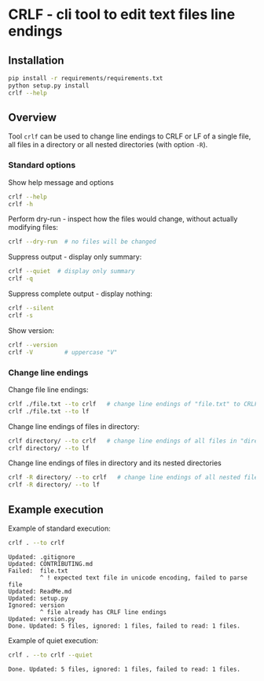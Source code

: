 # CRLF - cli tool to edit text files line endings

## Installation

```bash
pip install -r requirements/requirements.txt
python setup.py install
crlf --help
```

## Overview

Tool `crlf` can be used to change line endings to CRLF or LF of a single file, all files in a directory
or all nested directories (with option `-R`).

### Standard options

Show help message and options
```bash
crlf --help
crlf -h
```

Perform dry-run - inspect how the files would change, without actually modifying files:
```bash
crlf --dry-run  # no files will be changed
```

Suppress output - display only summary:
```bash
crlf --quiet  # display only summary
crlf -q
```

Suppress complete output - display nothing:
```bash
crlf --silent
crlf -s
```

Show version:
```bash
crlf --version
crlf -V         # uppercase "V"
```

### Change line endings

Change file line endings:

```bash
crlf ./file.txt --to crlf   # change line endings of "file.txt" to CRLF
crlf ./file.txt --to lf
```


Change line endings of files in directory:

```bash
crlf directory/ --to crlf   # change line endings of all files in "directory" to CRLF
crlf directory/ --to lf
```


Change line endings of files in directory and its nested directories

```bash
crlf -R directory/ --to crlf   # change line endings of all nested files in "directory" to CRLF
crlf -R directory/ --to lf
```

## Example execution

Example of standard execution:
```bash
crlf . --to crlf
```
```
Updated: .gitignore
Updated: CONTRIBUTING.md
Failed:  file.txt
         ^ ! expected text file in unicode encoding, failed to parse file
Updated: ReadMe.md
Updated: setup.py
Ignored: version
         ^ file already has CRLF line endings
Updated: version.py
Done. Updated: 5 files, ignored: 1 files, failed to read: 1 files.
```

Example of quiet execution:
```bash
crlf . --to crlf --quiet
```
```
Done. Updated: 5 files, ignored: 1 files, failed to read: 1 files.
```
